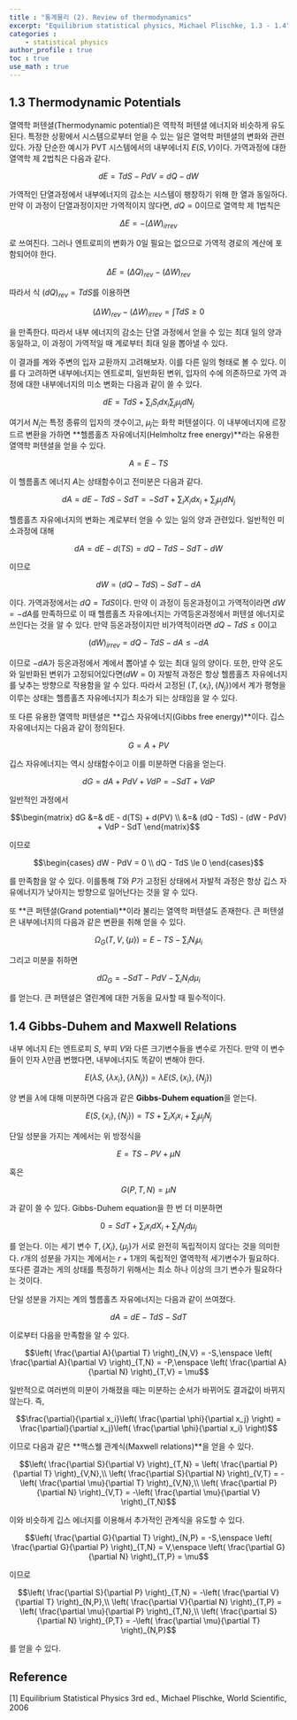 ```yaml
---
title : "통계물리 (2). Review of thermodynamics"
excerpt: "Equilibrium statistical physics, Michael Plischke, 1.3 - 1.4"
categories :
    - statistical physics
author_profile : true
toc : true
use_math : true
---
```


## 1.3 Thermodynamic Potentials

열역학 퍼텐셜(Thermodynamic potential)은 역학적 퍼텐셜 에너지와 비슷하게 유도된다. 특정한 상황에서 시스템으로부터 얻을 수 있는 일은 열억학 퍼텐셜의 변화와 관련있다. 가장 단순한 예시가 PVT 시스템에서의 내부에너지 $E(S,V)$이다. 가역과정에 대한 열역학 제 2법칙은 다음과 같다.

$$dE = TdS - PdV = dQ - dW$$

가역적인 단열과정에서 내부에너지의 감소는 시스템이 팽창하기 위해 한 열과 동일하다. 만약 이 과정이 단열과정이지만 가역적이지 않다면, $dQ=0$이므로 열역학 제 1법칙은

$$\Delta E = -(\Delta W)_{irrev}$$

로 쓰여진다. 그러나 엔트로피의 변화가 0일 필요는 없으므로 가역적 경로의 계산에 포함되어야 한다.

$$\Delta E = (\Delta Q)_{rev} - (\Delta W)_{rev}$$

따라서 식 $(dQ)_{rev} = TdS$를 이용하면

$$(\Delta W)_{rev} - (\Delta W)_{irrev} = \int TdS \ge 0$$

을 만족한다. 따라서 내부 에너지의 감소는 단열 과정에서 얻을 수 있는 최대 일의 양과 동일하고, 이 과정이 가역적일 때 계로부터 최대 일을 뽑아낼 수 있다.

이 결과를 계와 주변의 입자 교환까지 고려해보자. 이를 다른 일의 형태로 볼 수 있다. 이를 다 고려하면 내부에너지는 엔트로피, 일반화된 변위, 입자의 수에 의존하므로 가역 과정에 대한 내부에너지의 미소 변화는 다음과 같이 쓸 수 있다.

$$dE = TdS + \sum_i S_i dx_i \sum_j \mu_j dN_j$$

여기서 $N_j$는 특정 종류의 입자의 갯수이고, $\mu_j$는 화학 퍼텐셜이다. 이 내부에너지에 르장드르 변환을 가하면 **헬름홀츠 자유에너지(Helmholtz free energy)**라는 유용한 열역학 퍼텐셜을 얻을 수 있다.

$$A = E-TS$$

이 헬름홀츠 에너지 $A$는 상태함수이고 전미분은 다음과 같다.

$$dA = dE - TdS - SdT = -SdT + \sum_i X_i dx_i + \sum_j \mu_j dN_j$$

헬름홀츠 자유에너지의 변화는 계로부터 얻을 수 있는 일의 양과 관련있다. 일반적인 미소과정에 대해

$$dA = dE - d(TS) = dQ - TdS - SdT - dW$$

이므로

$$dW = (dQ - TdS) - SdT - dA$$

이다. 가역과정에서는 $dQ = TdS$이다. 만약 이 과정이 등온과정이고 가역적이라면 $dW = -dA$를 만족하므로 이 때 헬름홀츠 자유에너지는 가역등온과정에서 퍼텐셜 에너지로 쓰인다는 것을 알 수 있다. 만약 등온과정이지만 비가역적이라면 $dQ - TdS \le 0$이고

$$(dW)_{irrev} = dQ - TdS - dA \le -dA$$

이므로 $-dA$가 등온과정에서 계에서 뽑아낼 수 있는 최대 일의 양이다. 또한, 만약 온도와 일반화된 변위가 고정되어있다면($dW=0$) 자발적 과정은 항상 헬름홀츠 자유에너지를 낮추는 방향으로 작용함을 알 수 있다. 따라서 고정된 $(T,\{x_i\},\{N_j\})$에서 계가 평형을 이루는 상태는 헬름홀츠 자유에너지가 최소가 되는 상태임을 알 수 있다.

또 다른 유용한 열역학 퍼텐셜은 **깁스 자유에너지(Gibbs free energy)**이다. 깁스 자유에너지는 다음과 같이 정의된다.

$$G = A + PV$$

깁스 자유에너지는 역시 상태함수이고 이를 미분하면 다음을 얻는다.

$$dG = dA + PdV + VdP = -SdT + VdP$$

일반적인 과정에서

$$\begin{matrix} dG &=& dE - d(TS) + d(PV) \\ &=& (dQ - TdS) - (dW - PdV) + VdP - SdT \end{matrix}$$

이므로

$$\begin{cases} dW - PdV = 0 \\ dQ - TdS \le 0 \end{cases}$$

를 만족함을 알 수 있다. 이를통해 $T$와 $P$가 고정된 상태에서 자발적 과정은 항상 깁스 자유에너지가 낮아지는 방향으로 일어난다는 것을 알 수 있다.

또 **큰 퍼텐셜(Grand potential)**이라 불리는 열역학 퍼텐셜도 존재한다. 큰 퍼텐셜은 내부에너지의 다음과 같은 변환을 취해 얻을 수 있다.

$$\Omega_G (T,V,\{\mu\}) = E - TS - \sum_i N_i \mu_i$$

그리고 미분을 취하면

$$d\Omega_G = -SdT - PdV - \sum_i N_i d\mu_i$$

를 얻는다. 큰 퍼텐셜은 열린계에 대한 거동을 묘사할 때 필수적이다.

## 1.4 Gibbs-Duhem and Maxwell Relations

내부 에너지 $E$는 엔트로피 $S$, 부피 $V$와 다른 크기변수들을 변수로 가진다. 만약 이 변수들이 인자 $\lambda$만큼 변했다면, 내부에너지도 똑같이 변해야 한다.

$$E(\lambda S, \{\lambda x_i\}, \{\lambda N_j\}) = \lambda E(S, \{x_i\}, \{N_j\})$$

양 변을 $\lambda$에 대해 미분하면 다음과 같은 **Gibbs-Duhem equation**을 얻는다.

$$E(S, \{x_i\}, \{N_j\}) = TS + \sum_i X_i x_i + \sum_j \mu_j N_j$$

단일 성분을 가지는 계에서는 위 방정식을

$$E = TS - PV + \mu N$$

혹은

$$G(P,T,N) = \mu N$$

과 같이 쓸 수 있다. Gibbs-Duhem equation을 한 번 더 미분하면

$$0 = SdT + \sum_i x_i dX_i + \sum_j N_j d\mu_j$$

를 얻는다. 이는 세기 변수 $T,\, \{X_i\},\, \{\mu_j\}$가 서로 완전히 독립적이지 않다는 것을 의미한다. $r$개의 성분을 가지는 계에서는 $r+1$개의 독립적인 열역학적 세기변수가 필요하다. 또다른 결과는 게의 상태를 특정하기 위해서는 최소 하나 이상의 크기 변수가 필요하다는 것이다.

단일 성분을 가지는 계의 헬름홀츠 자유에너지는 다음과 같이 쓰여졌다.

$$dA = dE - TdS - SdT$$

이로부터 다음을 만족함을 알 수 있다.

$$\left( \frac{\partial A}{\partial T} \right)_{N,V} = -S,\enspace \left( \frac{\partial A}{\partial V} \right)_{T,N} = -P,\enspace \left( \frac{\partial A}{\partial N} \right)_{T,V} = \mu$$

일반적으로 여러번의 미분이 가해졌을 때는 미분하는 순서가 바뀌어도 결과값이 바뀌지 않는다. 즉,

$$\frac{\partial}{\partial x_i}\left( \frac{\partial \phi}{\partial x_j} \right) = \frac{\partial}{\partial x_j}\left( \frac{\partial \phi}{\partial x_i} \right)$$

이므로 다음과 같은 **맥스웰 관계식(Maxwell relations)**을 얻을 수 있다.

$$\left( \frac{\partial S}{\partial V} \right)_{T,N} = \left( \frac{\partial P}{\partial T} \right)_{V,N},\\ \left( \frac{\partial S}{\partial N} \right)_{V,T} = -\left( \frac{\partial \mu}{\partial T} \right)_{V,N},\\ \left( \frac{\partial P}{\partial N} \right)_{V,T} = -\left( \frac{\partial \mu}{\partial V} \right)_{T,N}$$

이와 비슷하게 깁스 에너지를 이용해서 추가적인 관계식을 유도할 수 있다.

$$\left( \frac{\partial G}{\partial T} \right)_{N,P} = -S,\enspace \left( \frac{\partial G}{\partial P} \right)_{T,N} = V,\enspace \left( \frac{\partial G}{\partial N} \right)_{T,P} = \mu$$

이므로

$$\left( \frac{\partial S}{\partial P} \right)_{T,N} = -\left( \frac{\partial V}{\partial T} \right)_{N,P},\\ \left( \frac{\partial V}{\partial N} \right)_{T,P} = \left( \frac{\partial \mu}{\partial P} \right)_{T,N},\\ \left( \frac{\partial S}{\partial N} \right)_{P,T} = -\left( \frac{\partial \mu}{\partial T} \right)_{N,P}$$

를 얻을 수 있다.








































## Reference

[1] Equilibrium Statistical Physics 3rd ed., Michael Plischke, World Scientific, 2006